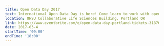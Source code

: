```yaml
---
title: Open Data Day 2017
text: International Open Data Day is here! Come learn to work with open data resources or bring your in-progress project and hack with friends!
location: OHSU Collaborative Life Sciences Building, Portland OR
link: https://www.eventbrite.com/e/open-data-day-portland-tickets-31370043645
date: 2017-03-4
startTime: '09:00'
endTime: '18:00'
---
```



